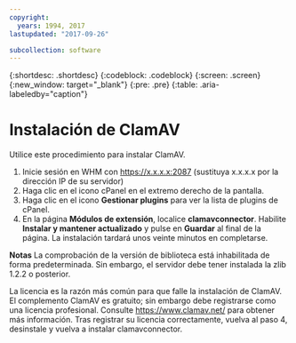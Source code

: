 ```yaml
---
copyright:
  years: 1994, 2017
lastupdated: "2017-09-26"

subcollection: software
---
```

{:shortdesc: .shortdesc}
{:codeblock: .codeblock}
{:screen: .screen}
{:new_window: target="_blank"}
{:pre: .pre}
{:table: .aria-labeledby="caption"}

# Instalación de ClamAV

Utilice este procedimiento para instalar ClamAV.

1. Inicie sesión en WHM con https://x.x.x.x:2087 (sustituya x.x.x.x por la dirección IP de su servidor)
2. Haga clic en el icono cPanel en el extremo derecho de la pantalla.
3. Haga clic en el icono **Gestionar plugins** para ver la lista de plugins de cPanel.
4. En la página **Módulos de extensión**, localice **clamavconnector**. Habilite **Instalar y mantener actualizado** y pulse en **Guardar** al final de la página.
La instalación tardará unos veinte minutos en completarse.

**Notas**
La comprobación de la versión de biblioteca está inhabilitada de forma predeterminada. Sin embargo, el servidor debe tener instalada la zlib 1.2.2 o posterior.

La licencia es la razón más común para que falle la instalación de ClamAV. El complemento ClamAV es gratuito; sin embargo debe registrarse como una licencia profesional. Consulte https://www.clamav.net/ para obtener más información. Tras registrar su licencia correctamente, vuelva al paso 4, desinstale y vuelva a instalar clamavconnector.
